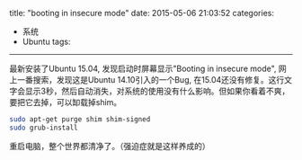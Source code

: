 title: "booting in insecure mode"
date: 2015-05-06 21:03:52
categories:
- 系统
- Ubuntu
tags:
---

最新安装了Ubuntu 15.04, 发现启动时屏幕显示"Booting in insecure mode", 网上一番搜索，发现这是Ubuntu 14.10引入的一个Bug, 在15.04还没有修复。这行文字会显示3秒，然后自动消失，对系统的使用没有什么影响。但如果你看着不爽，要把它去掉，可以缷载掉shim。

``` sh
sudo apt-get purge shim shim-signed
sudo grub-install
```

重启电脑，整个世界都清净了。（强迫症就是这样养成的）
